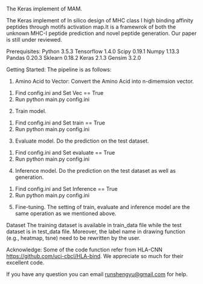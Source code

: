 The Keras implement of MAM.

The Keras implement of In silico design of MHC class I high binding affinity peptides through motifs activation map.It is a framewrok of both the unknown MHC-I peptide prediction and novel peptide generation.  Our paper is still under reviewed.

Prerequisites:
Python 3.5.3
Tensorflow 1.4.0
Scipy 0.19.1
Numpy 1.13.3
Pandas 0.20.3
Sklearn 0.18.2
Keras 2.1.3
Gensim 3.2.0

Getting Started:
The pipeline is as follows:
1. Amino Acid to Vector: Convert the Amino Acid into n-dimemsion vector.
1) Find config.ini and Set  Vec == True   
2) Run python main.py config.ini

2. Train model.
1) Find config.ini and Set  train == True  
2) Run python main.py config.ini

3. Evaluate model. Do the prediction on  the test dataset.
1) Find config.ini and Set  evaluate == True  
2) Run python main.py config.ini

4. Inference model. Do the prediction on  the test dataset as well as generation.
1) Find config.ini and Set  Inference == True  
2) Run python main.py config.ini

5. Fine-tuning. The setting of train, evaluate and inference model are the same operation as we mentioned above.


Dataset
The training dataset is available in train_data file while the test dataset is in  test_data file. 
Moreover, the label name in drawing function (e.g., heatmap, tsne) need to be rewritten by the user.  

Acknowledge: 
Some of the code function refer from HLA-CNN https://github.com/uci-cbcl/HLA-bind.
We appreciate so much for their excellent code. 	


If you have any question you can email runshengyu@gmail.com for help.
